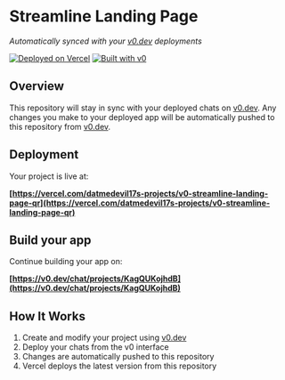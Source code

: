 # Streamline Landing Page

*Automatically synced with your [v0.dev](https://v0.dev) deployments*

[![Deployed on Vercel](https://img.shields.io/badge/Deployed%20on-Vercel-black?style=for-the-badge&logo=vercel)](https://vercel.com/datmedevil17s-projects/v0-streamline-landing-page-qr)
[![Built with v0](https://img.shields.io/badge/Built%20with-v0.dev-black?style=for-the-badge)](https://v0.dev/chat/projects/KagQUKojhdB)

## Overview

This repository will stay in sync with your deployed chats on [v0.dev](https://v0.dev).
Any changes you make to your deployed app will be automatically pushed to this repository from [v0.dev](https://v0.dev).

## Deployment

Your project is live at:

**[https://vercel.com/datmedevil17s-projects/v0-streamline-landing-page-qr](https://vercel.com/datmedevil17s-projects/v0-streamline-landing-page-qr)**

## Build your app

Continue building your app on:

**[https://v0.dev/chat/projects/KagQUKojhdB](https://v0.dev/chat/projects/KagQUKojhdB)**

## How It Works

1. Create and modify your project using [v0.dev](https://v0.dev)
2. Deploy your chats from the v0 interface
3. Changes are automatically pushed to this repository
4. Vercel deploys the latest version from this repository